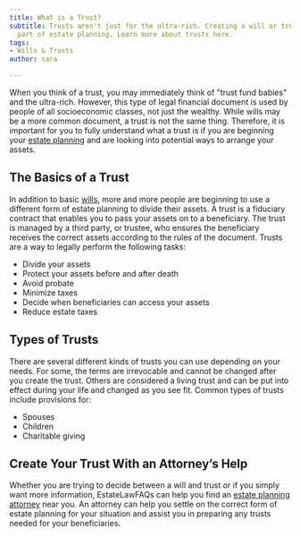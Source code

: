 ```yaml
---
title: What is a Trust?
subtitle: Trusts aren't just for the ultra-rich. Creating a will or trust is an important
  part of estate planning. Learn more about trusts here.
tags:
- Wills & Trusts
author: sara

---
```

When you think of a trust, you may immediately think of "trust fund babies" and the ultra-rich. However, this type of legal financial document is used by people of all socioeconomic classes, not just the wealthy. While wills may be a more common document, a trust is not the same thing. Therefore, it is important for you to fully understand what a trust is if you are beginning your [estate planning](/docs/what-is-estate-planning/) and are looking into potential ways to arrange your assets.

## The Basics of a Trust

In addition to basic [wills](/docs/what-is-a-will/), more and more people are beginning to use a different form of estate planning to divide their assets. A trust is a fiduciary contract that enables you to pass your assets on to a beneficiary. The trust is managed by a third party, or trustee, who ensures the beneficiary receives the correct assets according to the rules of the document. Trusts are a way to legally perform the following tasks:

* Divide your assets
* Protect your assets before and after death
* Avoid probate
* Minimize taxes
* Decide when beneficiaries can access your assets
* Reduce estate taxes

## Types of Trusts

There are several different kinds of trusts you can use depending on your needs. For some, the terms are irrevocable and cannot be changed after you create the trust. Others are considered a living trust and can be put into effect during your life and changed as you see fit. Common types of trusts include provisions for:

* Spouses
* Children
* Charitable giving

## Create Your Trust With an Attorney’s Help

Whether you are trying to decide between a will and trust or if you simply want more information, EstateLawFAQs can help you find an [estate planning attorney](/estate-planning-attorneys/) near you. An attorney can help you settle on the correct form of estate planning for your situation and assist you in preparing any trusts needed for your beneficiaries.
